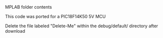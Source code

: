MPLAB folder contents

This code was ported for a PIC18F14K50  5V MCU

Delete the file labeled "Delete-Me" within the debug/default/ directory after download
